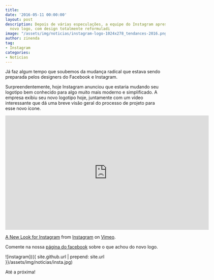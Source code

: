 ```yaml
---
title: 
date: '2016-05-11 00:00:00'
layout: post
description: Depois de várias especulações, a equipe do Instagram apresentou o seu
  novo logo, com design totalmente reformuladi
image: "/assets/img/noticias/instagram-logo-1024x278_tendances-2016.png"
author: zinenda
tag:
- Instagram
categories:
- Noticias
---
```


Já faz algum tempo que soubemos da mudança radical que estava sendo preparada pelos designers do Facebook e Instagram. 

Surpreendentemente, hoje Instagram anunciou que estaria mudando seu logotipo bem conhecido para algo muito mais moderno e simplificado. 
A empresa exibiu seu novo logotipo hoje, juntamente com um vídeo interessante que dá uma breve visão geral do processo de projeto para esse novo ícone.

<div class="video-container">
    <iframe src="https://player.vimeo.com/video/166138104?byline=0&portrait=0" width="640" height="360" frameborder="0" webkitallowfullscreen mozallowfullscreen allowfullscreen></iframe>
<p><a href="https://vimeo.com/166138104">A New Look for Instagram</a> from <a href="https://vimeo.com/instagram">Instagram</a> on <a href="https://vimeo.com">Vimeo</a>.</p>
</div>

Comente na nossa [página do facebook](https://www.facebook.com/maningtech/) sobre o que achou do novo logo.

![instagram]({{ site.github.url | prepend: site.url }}/assets/img/noticias/insta.jpg)

Até a próxima!